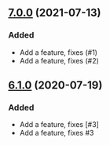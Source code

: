 ## [7.0.0](https://github.com/cucumber/cucumber-ruby/compare/v6.1.0...v7.0.0) (2021-07-13)
### Added
* Add a feature, fixes (#1)
* Add a feature, fixes (#2)
## [6.1.0](https://github.com/cucumber/cucumber-ruby/compare/v5.1.0...v6.1.0) (2020-07-19)
### Added
* Add a feature, fixes [#3]
* Add a feature, fixes #3

